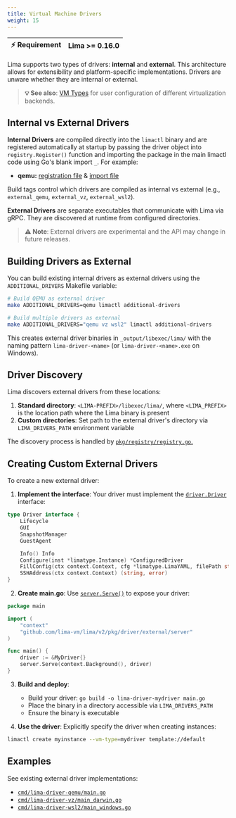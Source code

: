 ```yaml
---
title: Virtual Machine Drivers
weight: 15
---
```


 | ⚡ Requirement | Lima >= 0.16.0 | 
 |-------------------|----------------| 

Lima supports two types of drivers: **internal** and **external**. This architecture allows for extensibility and platform-specific implementations. Drivers are unware whether they are internal or external.

> **💡 See also**: [VM Types](../../config/vmtype) for user configuration of different virtualization backends.


## Internal vs External Drivers

**Internal Drivers** are compiled directly into the `limactl` binary and are registered automatically at startup by passing the driver object into `registry.Register()` function and importing the package in the main limactl code using Go's blank import `_`. For example:
- **qemu:** [registration file](https://github.com/lima-vm/lima/blob/master/pkg/driver/qemu/register.go) & [import file](https://github.com/lima-vm/lima/blob/master/cmd/limactl/main_qemu.go)

Build tags control which drivers are compiled as internal vs external (e.g., `external_qemu`, `external_vz`, `external_wsl2`).

**External Drivers** are separate executables that communicate with Lima via gRPC. They are discovered at runtime from configured directories.

> **⚠️ Note**: External drivers are experimental and the API may change in future releases.

## Building Drivers as External

You can build existing internal drivers as external drivers using the `ADDITIONAL_DRIVERS` Makefile variable:

```bash
# Build QEMU as external driver
make ADDITIONAL_DRIVERS=qemu limactl additional-drivers

# Build multiple drivers as external  
make ADDITIONAL_DRIVERS="qemu vz wsl2" limactl additional-drivers
```

This creates external driver binaries in `_output/libexec/lima/` with the naming pattern `lima-driver-<name>` (or `lima-driver-<name>.exe` on Windows).

## Driver Discovery

Lima discovers external drivers from these locations:

1. **Standard directory**: `<LIMA-PREFIX>/libexec/lima/`, where `<LIMA_PREFIX>` is the location path where the Lima binary is present
2. **Custom directories**: Set path to the external driver's directory via `LIMA_DRIVERS_PATH` environment variable

The discovery process is handled by [`pkg/registry/registry.go`.](https://github.com/lima-vm/lima/blob/master/pkg/registry/registry.go)

## Creating Custom External Drivers

To create a new external driver:

1. **Implement the interface**: Your driver must implement the [`driver.Driver`](https://pkg.go.dev/github.com/lima-vm/lima/v2/pkg/driver#Driver) interface:

```go
type Driver interface {
	Lifecycle
	GUI
	SnapshotManager
	GuestAgent

	Info() Info
	Configure(inst *limatype.Instance) *ConfiguredDriver
	FillConfig(ctx context.Context, cfg *limatype.LimaYAML, filePath string) error
	SSHAddress(ctx context.Context) (string, error)
}
```

2. **Create main.go**: Use [`server.Serve()`](https://pkg.go.dev/github.com/lima-vm/lima/v2/pkg/driver/external/server#Serve) to expose your driver:

```go
package main

import (
    "context"
    "github.com/lima-vm/lima/v2/pkg/driver/external/server"
)

func main() {
    driver := &MyDriver{}
    server.Serve(context.Background(), driver)
}
```

3. **Build and deploy**: 
   - Build your driver: `go build -o lima-driver-mydriver main.go`
   - Place the binary in a directory accessible via `LIMA_DRIVERS_PATH`
   - Ensure the binary is executable

4. **Use the driver**: Explicitly specify the driver when creating instances:

```bash
limactl create myinstance --vm-type=mydriver template://default
```

## Examples

See existing external driver implementations:
- [`cmd/lima-driver-qemu/main.go`](https://github.com/lima-vm/lima/blob/master/cmd/lima-driver-qemu/main.go)
- [`cmd/lima-driver-vz/main_darwin.go`](https://github.com/lima-vm/lima/blob/master/cmd/lima-driver-vz/main_darwin.go)  
- [`cmd/lima-driver-wsl2/main_windows.go`](https://github.com/lima-vm/lima/blob/master/cmd/lima-driver-wsl2/main_windows.go)
